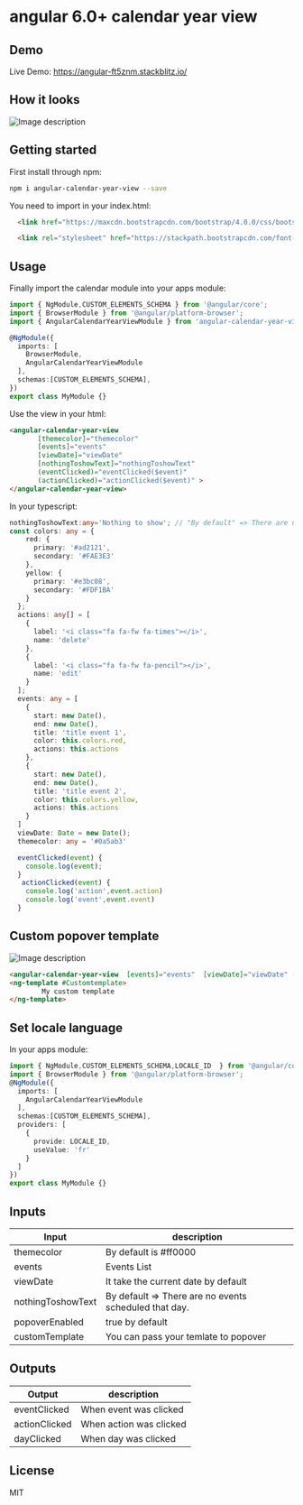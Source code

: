 # angular 6.0+ calendar year view

## Demo
Live Demo: https://angular-ft5znm.stackblitz.io/

## How it looks
![Image description](https://i.imgur.com/IafcF0j.png)

 

## Getting started
First install through npm:

```bash
npm i angular-calendar-year-view --save
```

You need to import in your index.html:

```html
  <link href="https://maxcdn.bootstrapcdn.com/bootstrap/4.0.0/css/bootstrap.min.css" rel="stylesheet">

  <link rel="stylesheet" href="https://stackpath.bootstrapcdn.com/font-awesome/4.7.0/css/font-awesome.min.css"/>
```

## Usage
Finally import the calendar module into your apps module:

```typescript
import { NgModule,CUSTOM_ELEMENTS_SCHEMA } from '@angular/core';
import { BrowserModule } from '@angular/platform-browser';
import { AngularCalendarYearViewModule } from 'angular-calendar-year-view';

@NgModule({
  imports: [
    BrowserModule,
    AngularCalendarYearViewModule
  ],
  schemas:[CUSTOM_ELEMENTS_SCHEMA],
})
export class MyModule {}
```
Use the view in your html:
```html
<angular-calendar-year-view  
       [themecolor]="themecolor" 
       [events]="events"  
       [viewDate]="viewDate"  
       [nothingToshowText]="nothingToshowText"
       (eventClicked)="eventClicked($event)" 
       (actionClicked)="actionClicked($event)" >
</angular-calendar-year-view>
```
In your typescript:

```typescript
nothingToshowText:any='Nothing to show'; // "By default" => There are no events scheduled that day. 
const colors: any = {
    red: {
      primary: '#ad2121',
      secondary: '#FAE3E3'
    },
    yellow: {
      primary: '#e3bc08',
      secondary: '#FDF1BA'
    }
  };
  actions: any[] = [
    {
      label: '<i class="fa fa-fw fa-times"></i>',
      name: 'delete'
    },
    {
      label: '<i class="fa fa-fw fa-pencil"></i>',
      name: 'edit'
    }
  ];
  events: any = [
    {
      start: new Date(),
      end: new Date(),
      title: 'title event 1',
      color: this.colors.red,
      actions: this.actions
    },
    {
      start: new Date(),
      end: new Date(),
      title: 'title event 2',
      color: this.colors.yellow,
      actions: this.actions
    }
  ]
  viewDate: Date = new Date();
  themecolor: any = '#0a5ab3'
```
```typescript
  eventClicked(event) {
    console.log(event);
  }
   actionClicked(event) {
    console.log('action',event.action)
    console.log('event',event.event)
  }
```
## Custom popover template
 ![Image description](https://i.imgur.com/qFxZnIX.png)
```html
<angular-calendar-year-view  [events]="events"  [viewDate]="viewDate" [customTemplate]="Customtemplate" ></angular-calendar-year-view>
<ng-template #Customtemplate>
        My custom template
</ng-template>
```
## Set locale language
In your apps module:
```typescript
import { NgModule,CUSTOM_ELEMENTS_SCHEMA,LOCALE_ID  } from '@angular/core';
import { BrowserModule } from '@angular/platform-browser';
@NgModule({
  imports: [
    AngularCalendarYearViewModule
  ],
  schemas:[CUSTOM_ELEMENTS_SCHEMA],
  providers: [
    {
      provide: LOCALE_ID,
      useValue: 'fr'
    }
  ]
})
export class MyModule {}
```
## Inputs
| Input | description |
| ------ | ------ |
| themecolor | By default is #ff0000 |
| events | Events List |
| viewDate | It take the current date by default |
| nothingToshowText |By default => There are no events scheduled that day.   |
| popoverEnabled | true  by default |
| customTemplate | You can pass your temlate to popover  |


## Outputs
| Output | description |
| ------ | ------ |
| eventClicked | When event was clicked |
| actionClicked | When action was clicked |
| dayClicked | When day was clicked |


## License
MIT
